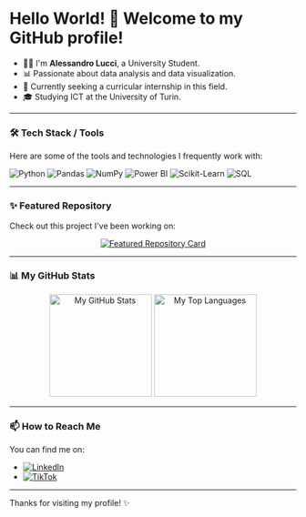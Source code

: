 # Hello World! 👋 Welcome to my GitHub profile!

*   🧑‍🎓 I'm **Alessandro Lucci**, a University Student.
*   📊 Passionate about data analysis and data visualization.
*   🎯 Currently seeking a curricular internship in this field.
*   🎓 Studying ICT at the University of Turin.

<!-- Optional: Add a bit more personality or a key project here if you like -->

---

### 🛠️ Tech Stack / Tools

Here are some of the tools and technologies I frequently work with:

<p align="left">
  <img src="https://img.shields.io/badge/Python-3776AB?style=for-the-badge&logo=python&logoColor=white" alt="Python"/>
  <img src="https://img.shields.io/badge/Pandas-150458?style=for-the-badge&logo=pandas&logoColor=white" alt="Pandas"/>
  <img src="https://img.shields.io/badge/NumPy-013243?style=for-the-badge&logo=numpy&logoColor=white" alt="NumPy"/>
  <img src="https://img.shields.io/badge/Power%20BI-F2C811?style=for-the-badge&logo=powerbi&logoColor=black" alt="Power BI"/>
  <img src="https://img.shields.io/badge/scikit--learn-F7931E?style=for-the-badge&logo=scikit-learn&logoColor=white" alt="Scikit-Learn"/>
  <img src="https://img.shields.io/badge/SQL-4479A1?style=for-the-badge&logo=sql&logoColor=white" alt="SQL"/>
  <!-- Add other tools if needed -->
</p>

---
### ✨ Featured Repository

Check out this project I've been working on:

<!-- Sostituisci [NOME-TUA-REPO] con il nome esatto del tuo repository! -->
<p align="center">
  <a href="https://github.com/AlessandroLucci/Database-per-la-gestione-delle-donazioni-del-sangue">
    <img src="https://github-readme-stats.vercel.app/api/pin/?username=AlessandroLucci&repo=Database-per-la-gestione-delle-donazioni-del-sangue&theme=tokyonight&hide_border=true&show_owner=true" alt="Featured Repository Card"/>
  </a>
</p>

---

### 📊 My GitHub Stats

<p align="center">
  <!-- Make sure username=AlessandroLucci is correct -->
  <img height="180em" src="https://github-readme-stats.vercel.app/api?username=AlessandroLucci&show_icons=true&theme=tokyonight&hide_border=true&count_private=true&include_all_commits=true" alt="My GitHub Stats"/>
  <img height="180em" src="https://github-readme-stats.vercel.app/api/top-langs/?username=AlessandroLucci&layout=compact&langs_count=8&theme=tokyonight&hide_border=true" alt="My Top Languages"/>
</p>

---

### 📫 How to Reach Me

You can find me on:

*   [![LinkedIn](https://img.shields.io/badge/LinkedIn-0A66C2?style=for-the-badge&logo=linkedin&logoColor=white)](https://www.linkedin.com/in/luccialessandro) 
*   [![TikTok](https://img.shields.io/badge/TikTok-000000?style=for-the-badge&logo=tiktok&logoColor=white)]([https://www.tiktok.com/@alelucci0?_t=ZN-8vkTgHC06kw&_r=1])
<!-- *   📧 Email: [your_email@example.com] (Optional: Add if you want) -->

---

Thanks for visiting my profile! ✨
